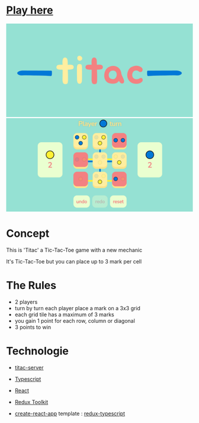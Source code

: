 # [Play here](http://titac.ml)

![logo image](./public/thumb.png)
![game image](./public/thumb2.png)

# Concept

This is 'Titac' a Tic-Tac-Toe game with a new mechanic

It's Tic-Tac-Toe but you can place up to 3 mark per cell

# The Rules

- 2 players
- turn by turn each player place a mark on a 3x3 grid
- each grid tile has a maximum of 3 marks
- you gain 1 point for each row, column or diagonal
- 3 points to win

# Technologie

- [titac-server](https://github.com/CodyAdam/project__titac-server)

- [Typescript](https://www.typescriptlang.org/)
- [React](https://reactjs.org/)
- [Redux Toolkit](https://redux-toolkit.js.org/)
- [create-react-app](https://create-react-app.dev/) template : [redux-typescript](https://github.com/reduxjs/cra-template-redux-typescript)
